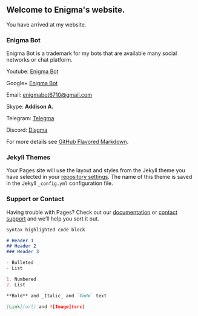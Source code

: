 ## Welcome to Enigma's website.

You have arrived at my website.

### Enigma Bot

Enigma Bot is a trademark for my bots that are available many social networks or chat platform.

Youtube: [Enigma Bot](https://www.youtube.com/channel/UC89r9Aw9RUJRfDBlkK87F3A)

Google+ [Enigma Bot](https://plus.google.com/104312482912565328534)

Email: [enigmabot6710@gmail.com](mailto:enigmabot6710@gmail.com)

Skype: **Addison A.**

Telegram: [Telegma](https://t.me/telegmaBot)

Discord: [Disgma](https://discordapp.com/oauth2/authorize?client_id=374036658196185098&scope=bot&permissions=3072)


For more details see [GitHub Flavored Markdown](https://guides.github.com/features/mastering-markdown/).

### Jekyll Themes

Your Pages site will use the layout and styles from the Jekyll theme you have selected in your [repository settings](https://github.com/Xx-Enigma-xX/Xx-Enigma-xX/settings). The name of this theme is saved in the Jekyll `_config.yml` configuration file.

### Support or Contact

Having trouble with Pages? Check out our [documentation](https://help.github.com/categories/github-pages-basics/) or [contact support](https://github.com/contact) and we’ll help you sort it out.

```markdown
Syntax highlighted code block

# Header 1
## Header 2
### Header 3

- Bulleted
- List

1. Numbered
2. List

**Bold** and _Italic_ and `Code` text

[Link](url) and ![Image](src)
```
